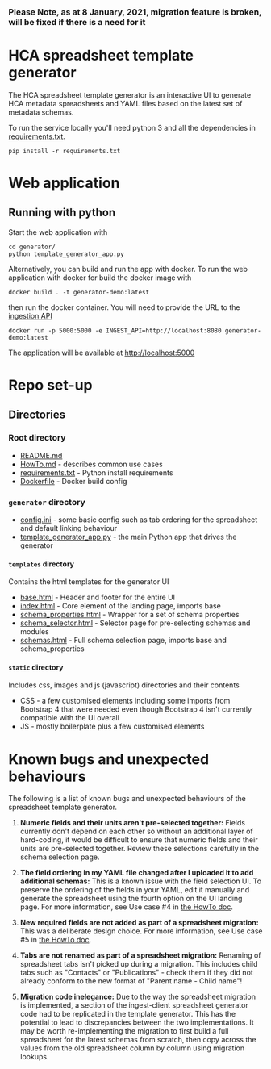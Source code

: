 
### Please Note, as at 8 January, 2021, migration feature is broken, will be fixed if there is a need for it

# HCA spreadsheet template generator

The HCA spreadsheet template generator is an interactive UI to generate HCA metadata spreadsheets and YAML files based on the latest set of metadata schemas.

To run the service locally you'll need python 3 and all the dependencies in [requirements.txt](requirements.txt).


```
pip install -r requirements.txt
```


# Web application

## Running with python

Start the web application with

```
cd generator/
python template_generator_app.py
```

Alternatively, you can build and run the app with docker. To run the web application with docker for build the docker image with

```
docker build . -t generator-demo:latest
```

then run the docker container. You will need to provide the URL to the [ingestion API](https://github.com/HumanCellAtlas/ingest-core)

```
docker run -p 5000:5000 -e INGEST_API=http://localhost:8080 generator-demo:latest
```

The application will be available at <http://localhost:5000>


# Repo set-up

## Directories

### Root directory

- [README.md](README.md) 
- [HowTo.md](HowTo.md) - describes common use cases
- [requirements.txt](requirements.txt) - Python install requirements
- [Dockerfile](Dockerfile) - Docker build config

### `generator` directory

- [config.ini](generator/config.ini) - some basic config such as tab ordering for the spreadsheet and default linking behaviour
- [template_generator_app.py](generator/template_generator_app.py) - the main Python app that drives the generator

#### `templates` directory

Contains the html templates for the generator UI

- [base.html](generator/templates/base.html) - Header and footer for the entire UI
- [index.html](generator/templates/index.html) - Core element of the landing page, imports base
- [schema_properties.html](generator/templates/schema_properties.html) - Wrapper for a set of schema properties
- [schema_selector.html](generator/templates/schema_selector.html) - Selector page for pre-selecting schemas and modules
- [schemas.html](generator/templates/schemas.html) - Full schema selection page, imports base and schema_properties


#### `static` directory

Includes css, images and js (javascript) directories and their contents

- CSS - a few customised elements including some imports from Bootstrap 4 that were needed even though Bootstrap 4 isn't currently compatible with the UI overall
- JS - mostly boilerplate plus a few customised elements

# Known bugs and unexpected behaviours

The following is a list of known bugs and unexpected behaviours of the spreadsheet template generator.

1. **Numeric fields and their units aren't pre-selected together:** Fields currently don't depend on each other so without an additional layer of hard-coding, it would be difficult to ensure that numeric fields and their units are pre-selected together. Review these selections carefully in the schema selection page.

1. **The field ordering in my YAML file changed after I uploaded it to add additional schemas:** This is a known issue with the field selection UI. To preserve the ordering of the fields in your YAML, edit it manually and generate the spreadsheet using the fourth option on the UI landing page. For more information, see Use case #4 in [the HowTo doc](HowTo.md).

1. **New required fields are not added as part of a spreadsheet migration:** This was a deliberate design choice. For more information, see Use case #5 in [the HowTo doc](HowTo.md).

1. **Tabs are not renamed as part of a spreadsheet migration:** Renaming of spreadsheet tabs isn't picked up during a migration. This includes child tabs such as "Contacts" or "Publications" - check them if they did not already conform to the new format of "Parent name - Child name"!

1. **Migration code inelegance:** Due to the way the spreadsheet migration is implemented, a section of the ingest-client spreadsheet generator code had to be replicated in the template generator. This has the potential to lead to discrepancies between the two implementations. It may be worth re-implementing the migration to first build a full spreadsheet for the latest schemas from scratch, then copy across the values from the old spreadsheet column by column using migration lookups.

